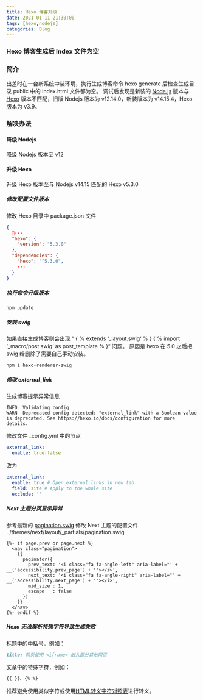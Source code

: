 ```yaml
---
title: Hexo 博客升级
date: 2021-01-11 21:30:00
tags: [hexo,nodejs]
categories: Blog
---
```

### Hexo 博客生成后 Index 文件为空

<!-- more -->
### 简介
出差时在一台新系统中装环境，执行生成博客命令 hexo generate 后检查生成目录 public 中的 index.html 文件都为空。
调试后发现是新装的 [Node.js](https://nodejs.org/zh-cn/) 版本与 [Hexo](https://hexo.io/) 版本不匹配，旧版 Nodejs 版本为 v12.14.0，新装版本为 v14.15.4，Hexo 版本为 v3.9。

### 解决办法
#### 降级 Nodejs
降级 Nodejs 版本至 v12

#### 升级 Hexo
升级 Hexo 版本至与 Nodejs v14.15 匹配的 Hexo v5.3.0

##### 修改配置文件版本
修改 Hexo 目录中 package.json 文件
``` json
{
  ···
  "hexo": {
    "version": "5.3.0"
  },
  "dependencies": {
    "hexo": "^5.3.0",
    ···
  }
}
```
##### 执行命令升级版本
``` shell
npm update
```

##### 安装 swig
如果直接生成博客则会出现 “ { % extends ‘_layout.swig‘ % } { % import ‘_macro/post.swig‘ as post_template % }“ 问题。
原因是 hexo 在 5.0 之后把 swig 给删除了需要自己手动安装。
``` shell
npm i hexo-renderer-swig
```

##### 修改 external_link
生成博客提示异常信息
``` log
INFO  Validating config
WARN  Deprecated config detected: "external_link" with a Boolean value is deprecated. See https://hexo.io/docs/configuration for more details.
```
修改文件 _config.yml 中的节点
``` yml
external_link:
  enable: true|false
```
改为
``` yml
external_link:
  enable: true # Open external links in new tab
  field: site # Apply to the whole site
  exclude: ''
```

##### Next 主题分页显示异常
参考最新的 [pagination.swig](https://github.com/theme-next/hexo-theme-next/blob/master/layout/_partials/pagination.swig)
修改 Next 主题的配置文件 ../themes/next/layout/_partials/pagination.swig
``` swig
{%- if page.prev or page.next %}
  <nav class="pagination">
    {{
      paginator({
        prev_text: '<i class="fa fa-angle-left" aria-label="' + __('accessibility.prev_page') + '"></i>',
        next_text: '<i class="fa fa-angle-right" aria-label="' + __('accessibility.next_page') + '"></i>',
        mid_size : 1,
        escape   : false
      })
    }}
  </nav>
{%- endif %}
```

##### Hexo 无法解析特殊字符导致生成失败
标题中的中括号，例如：
``` Markdown
title: 网页使用 <iframe> 嵌入部分其他网页
```

文章中的特殊字符，例如：
``` Markdown
{{ }}、{% %}
```

推荐避免使用类似字符或使用[HTML转义字符对照表](https://tool.oschina.net/commons?type=2)进行转义。